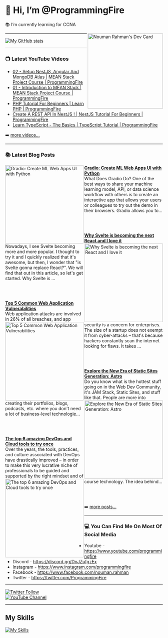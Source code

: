 # 👋 Hi, I’m @ProgrammingFire
📚 I’m currently learning for CCNA

<div align="left">
  <a href="https://app.daily.dev/programmingfire"><img align="right" width="240" src="https://api.daily.dev/devcards/86dba213ca724d5892a77340b0410d32.png?r=jab" alt="Nouman Rahman's Dev Card"/></a>
</div>

---

[![My GitHub stats](https://github-readme-stats.vercel.app/api?username=programmingfire&theme=github_dark&show_icons=true)](https://github.com/anuraghazra/github-readme-stats)

---

### 📺 Latest YouTube Videos

<!-- YOUTUBE:START -->
- [02 - Setup NestJS, Angular And MongoDB Atlas | MEAN Stack Project Course | ProgrammingFire](https://www.youtube.com/watch?v=PffxVIxLGMU)
- [01 - Introduction to MEAN Stack | MEAN Stack Project Course | ProgrammingFire](https://www.youtube.com/watch?v=uCbo1Ix3SIA)
- [PHP Tutorial For Beginners | Learn PHP | ProgrammingFire](https://www.youtube.com/watch?v=YQqQHKgmKGc)
- [Create A REST API In NestJS ! | NestJS Tutorial For Beginners | ProgrammingFire](https://www.youtube.com/watch?v=q488cm7UQIo)
- [Learn TypeScript - The Basics | TypeScript Tutorial | ProgrammingFire](https://www.youtube.com/watch?v=gmxI1zjckPQ)
<!-- YOUTUBE:END -->

➡️ [more videos...](https://youtube.com/c/ProgrammingFire)

---

### 📚 Latest Blog Posts

<!-- HASHNODE_BLOG:START -->
<p align="left">
<a href="https://programmingfire.com/gradio-create-ml-web-apps-ui-with-python" title="Gradio: Create ML Web Apps UI with Python"><img src="https://cdn.hashnode.com/res/hashnode/image/upload/v1673593265633/27bd6e83-0364-4abb-9a9c-734148f97643.png" alt="Gradio: Create ML Web Apps UI with Python" width="250px" align="left" /></a>
<a href="https://programmingfire.com/gradio-create-ml-web-apps-ui-with-python" title="Gradio: Create ML Web Apps UI with Python"><strong>Gradio: Create ML Web Apps UI with Python</strong></a>
<br/> What Does Gradio Do?
One of the best ways to share your machine learning model, API, or data science workflow with others is to create an interactive app that allows your users or colleagues to try out the demo in their browsers.
Gradio allows you to... </p> <br/> <br/>
<p align="left">
<a href="https://programmingfire.com/why-svelte-is-becoming-the-next-react-and-i-love-it" title="Why Svelte is becoming the next React and I love it"><img src="https://cdn.hashnode.com/res/hashnode/image/upload/v1672483009952/1011e7ff-c252-40d3-a3ab-218dc66a86ac.png" alt="Why Svelte is becoming the next React and I love it" width="250px" align="right" /></a>
<a href="https://programmingfire.com/why-svelte-is-becoming-the-next-react-and-i-love-it" title="Why Svelte is becoming the next React and I love it"><strong>Why Svelte is becoming the next React and I love it</strong></a>
<br/> Nowadays, I see Svelte becoming more and more popular. I thought to try it and I quickly realized that it's awesome, but then, I wonder that "is Svelte gonna replace React?". We will find that out in this article, so let's get started.
Why Svelte is ... </p> <br/> <br/>
<p align="left">
<a href="https://programmingfire.com/top-5-common-web-application-vulnerabilities" title="Top 5 Common Web Application Vulnerabilities"><img src="https://cdn.hashnode.com/res/hashnode/image/upload/v1671343895173/JIXJIH7We.png" alt="Top 5 Common Web Application Vulnerabilities" width="250px" align="left" /></a>
<a href="https://programmingfire.com/top-5-common-web-application-vulnerabilities" title="Top 5 Common Web Application Vulnerabilities"><strong>Top 5 Common Web Application Vulnerabilities</strong></a>
<br/> Web application attacks are involved in 26% of all breaches, and app security is a concern for enterprises. The size of a startup does not exempt it from cyber-attacks – that's because hackers constantly scan the internet looking for flaws. It takes ... </p> <br/> <br/>
<p align="left">
<a href="https://programmingfire.com/explore-the-new-era-of-static-sites-generation-astro" title="Explore the New Era of Static Sites Generation: Astro"><img src="https://cdn.hashnode.com/res/hashnode/image/upload/v1670865277427/3QNscwoYY.png" alt="Explore the New Era of Static Sites Generation: Astro" width="250px" align="right" /></a>
<a href="https://programmingfire.com/explore-the-new-era-of-static-sites-generation-astro" title="Explore the New Era of Static Sites Generation: Astro"><strong>Explore the New Era of Static Sites Generation: Astro</strong></a>
<br/> Do you know what is the hottest stuff going on in the Web Dev Community, it's JAM Stack, Static Sites, and stuff like that. People are more into creating their portfolios, blogs, podcasts, etc. where you don't need a lot of business-level technologie... </p> <br/> <br/>
<p align="left">
<a href="https://programmingfire.com/the-top-6-amazing-devops-and-cloud-tools-to-try-once" title="The top 6 amazing DevOps and Cloud tools to try once"><img src="https://cdn.hashnode.com/res/hashnode/image/upload/v1667904694257/x4aF42j5i.png" alt="The top 6 amazing DevOps and Cloud tools to try once" width="250px" align="left" /></a>
<a href="https://programmingfire.com/the-top-6-amazing-devops-and-cloud-tools-to-try-once" title="The top 6 amazing DevOps and Cloud tools to try once"><strong>The top 6 amazing DevOps and Cloud tools to try once</strong></a>
<br/> Over the years, the tools, practices, and culture associated with DevOps have drastically improved – in order to make this very lucrative niche of professionals to be guided and supported by the right mindset and of course technology.
The idea behind... </p> <br/> <br/>
<!-- HASHNODE_BLOG:END -->


➡️ [more posts...](https://programmingfire.com/)

---

### 💻 You Can Find Me On Most Of Social Media

* Youtube - https://www.youtube.com/programmingfire
* Discord - https://discord.gg/DnJZufgzEx
* Instagram - https://www.instagram.com/programmingfire
* Facebook - https://www.facebook.com/nouman.rahman
* Twitter - https://twitter.com/ProgrammingFire

---

[![Twitter Follow](https://img.shields.io/twitter/follow/ProgrammingFire?label=Follow%20On%20Twitter&style=social)](https://twitter.com/ProgrammingFire)
<br>
[![YouTube Channel](https://img.shields.io/youtube/channel/subscribers/UCWOD0-JKR1WfpEf_MhdY2pw?label=Subscribe%20On%20YouTube&style=social)](https://youtube.com/c/ProgrammingFire)

---

## My Skills
[![My Skills](https://skillicons.dev/icons?i=dotnet,cs,js,ts,html,css,wasm,git,vscode,docker,kubernetes,redis,postgres,mongodb,md,linux,graphql,go,figma)](https://skillicons.dev)
